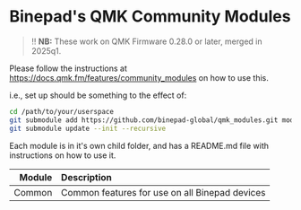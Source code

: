 # Binepad's QMK Community Modules

> :bangbang: **NB:** These work on QMK Firmware 0.28.0 or later, merged in 2025q1.

Please follow the instructions at https://docs.qmk.fm/features/community_modules on how to use this.

i.e., set up should be something to the effect of:

```sh
cd /path/to/your/userspace
git submodule add https://github.com/binepad-global/qmk_modules.git modules/binepad
git submodule update --init --recursive
```

Each module is in it's own child folder, and has a README.md file with instructions on how to use it.

| Module | Description |
| --:|:-- |
| Common | Common features for use on all Binepad devices |
